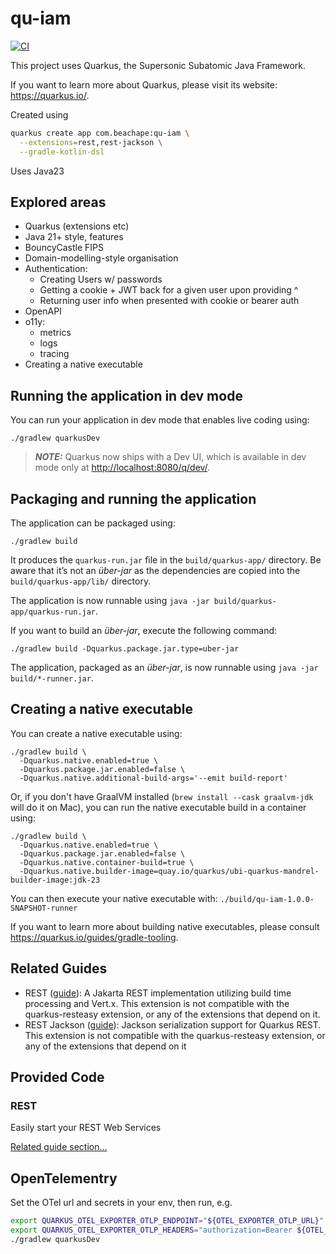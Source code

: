 # qu-iam
[![CI](https://github.com/lloydmeta/qu-iam/actions/workflows/ci.yml/badge.svg)](https://github.com/lloydmeta/qu-iam/actions/workflows/ci.yml)

This project uses Quarkus, the Supersonic Subatomic Java Framework.

If you want to learn more about Quarkus, please visit its website: <https://quarkus.io/>.

Created using

```sh
quarkus create app com.beachape:qu-iam \
  --extensions=rest,rest-jackson \
  --gradle-kotlin-dsl
```

Uses Java23

## Explored areas

* Quarkus (extensions etc)
* Java 21+ style, features
* BouncyCastle FIPS
* Domain-modelling-style organisation
* Authentication:
  * Creating Users w/ passwords
  * Getting a cookie + JWT back for a given user upon providing ^
  * Returning user info when presented with cookie or bearer auth
* OpenAPI
* o11y:
  * metrics
  * logs
  * tracing
* Creating a native executable

## Running the application in dev mode

You can run your application in dev mode that enables live coding using:

```shell script
./gradlew quarkusDev
```

> **_NOTE:_**  Quarkus now ships with a Dev UI, which is available in dev mode only at <http://localhost:8080/q/dev/>.

## Packaging and running the application

The application can be packaged using:

```shell script
./gradlew build
```

It produces the `quarkus-run.jar` file in the `build/quarkus-app/` directory.
Be aware that it’s not an _über-jar_ as the dependencies are copied into the `build/quarkus-app/lib/` directory.

The application is now runnable using `java -jar build/quarkus-app/quarkus-run.jar`.

If you want to build an _über-jar_, execute the following command:

```shell script
./gradlew build -Dquarkus.package.jar.type=uber-jar
```

The application, packaged as an _über-jar_, is now runnable using `java -jar build/*-runner.jar`.

## Creating a native executable

You can create a native executable using:

```shell script
./gradlew build \
  -Dquarkus.native.enabled=true \
  -Dquarkus.package.jar.enabled=false \
  -Dquarkus.native.additional-build-args='--emit build-report'
```

Or, if you don't have GraalVM installed (`brew install --cask graalvm-jdk` will do it on Mac), you can run the native executable build in a container using:

```shell script
./gradlew build \
  -Dquarkus.native.enabled=true \
  -Dquarkus.package.jar.enabled=false \
  -Dquarkus.native.container-build=true \
  -Dquarkus.native.builder-image=quay.io/quarkus/ubi-quarkus-mandrel-builder-image:jdk-23
```

You can then execute your native executable with: `./build/qu-iam-1.0.0-SNAPSHOT-runner`

If you want to learn more about building native executables, please consult <https://quarkus.io/guides/gradle-tooling>.

## Related Guides

- REST ([guide](https://quarkus.io/guides/rest)): A Jakarta REST implementation utilizing build time processing and Vert.x. This extension is not compatible with the quarkus-resteasy extension, or any of the extensions that depend on it.
- REST Jackson ([guide](https://quarkus.io/guides/rest#json-serialisation)): Jackson serialization support for Quarkus REST. This extension is not compatible with the quarkus-resteasy extension, or any of the extensions that depend on it

## Provided Code

### REST

Easily start your REST Web Services

[Related guide section...](https://quarkus.io/guides/getting-started-reactive#reactive-jax-rs-resources)

## OpenTelementry

Set the OTel url and secrets in your env, then run, e.g.

```sh
export QUARKUS_OTEL_EXPORTER_OTLP_ENDPOINT="${OTEL_EXPORTER_OTLP_URL}"
export QUARKUS_OTEL_EXPORTER_OTLP_HEADERS="authorization=Bearer ${OTEL_EXPORTER_OTLP_SECRET_TOKEN}"
./gradlew quarkusDev
```
